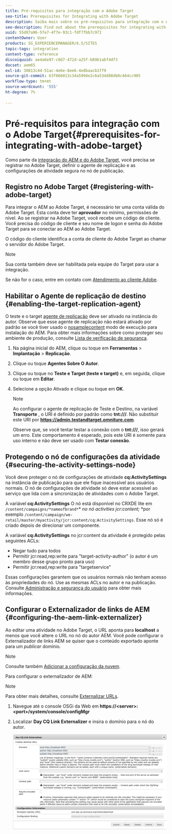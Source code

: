 ```yaml
---
title: Pré-requisitos para integração com o Adobe Target
seo-title: Prerequisites for Integrating with Adobe Target
description: Saiba mais sobre os pré-requisitos para integração com o Adobe Target.
seo-description: Find out about the prerequisites for integrating with Adobe Target.
uuid: 55d87a96-5fe7-4f7e-93c1-fdf7fbb7c971
contentOwner: User
products: SG_EXPERIENCEMANAGER/6.5/SITES
topic-tags: integration
content-type: reference
discoiquuid: ae4a6e97-c0d7-472d-a25f-b89b1abf4df3
docset: aem65
exl-id: 30813c44-51ac-4e6e-8ee6-4e8baacb1ff9
source-git-commit: 63f066013c34a5994e2c6a534d88db0c464cc905
workflow-type: tm+mt
source-wordcount: '555'
ht-degree: 7%

---
```


# Pré-requisitos para integração com o Adobe Target{#prerequisites-for-integrating-with-adobe-target}

Como parte da [integração do AEM e do Adobe Target](/help/sites-administering/target.md), você precisa se registrar no Adobe Target, definir o agente de replicação e as configurações de atividade segura no nó de publicação.

## Registro no Adobe Target {#registering-with-adobe-target}

Para integrar o AEM ao Adobe Target, é necessário ter uma conta válida do Adobe Target. Esta conta deve ter **aprovador** no mínimo, permissões de nível. Ao se registrar na Adobe Target, você recebe um código de cliente. Você precisa do código de cliente e seu nome de logon e senha do Adobe Target para se conectar ao AEM ao Adobe Target.

O código do cliente identifica a conta de cliente do Adobe Target ao chamar o servidor do Adobe Target.

>[!NOTE]
>
>Sua conta também deve ser habilitada pela equipe do Target para usar a integração.
>
>Se não for o caso, entre em contato com [Atendimento ao cliente Adobe](https://experienceleague.adobe.com/docs/target/using/cmp-resources-and-contact-information.html).

## Habilitar o Agente de replicação de destino {#enabling-the-target-replication-agent}

O teste e o target [agente de replicação](/help/sites-deploying/replication.md) deve ser ativado na instância do autor. Observe que esse agente de replicação não estará ativado por padrão se você tiver usado o [nosamplecontent](/help/sites-deploying/configure-runmodes.md#using-samplecontent-and-nosamplecontent) modo de execução para instalação do AEM. Para obter mais informações sobre como proteger seu ambiente de produção, consulte [Lista de verificação de segurança](/help/sites-administering/security-checklist.md).

1. Na página inicial do AEM, clique ou toque em **Ferramentas** > **Implantação** > **Replicação**.
1. Clique ou toque **Agentes Sobre O Autor**.
1. Clique ou toque no **Teste e Target (teste e target)** e, em seguida, clique ou toque em **Editar**.
1. Selecione a opção Ativado e clique ou toque em **OK**.

   >[!NOTE]
   >
   >Ao configurar o agente de replicação de Teste e Destino, na variável **Transporte** , o URI é definido por padrão como **tnt:///**. Não substituir este URI por **https://admin.testandtarget.omniture.com**.
   >
   >Observe que, se você tentar testar a conexão com o **tnt:///**, isso gerará um erro. Este comportamento é esperado, pois este URI é somente para uso interno e não deve ser usado com **Testar conexão**.

## Protegendo o nó de configurações da atividade {#securing-the-activity-settings-node}

Você deve proteger o nó de configurações de atividade **cq:ActivitySettings** na instância de publicação para que ele fique inacessível aos usuários normais. O nó de configurações de atividade só deve estar acessível ao serviço que lida com a sincronização de atividades com o Adobe Target.

A variável **cq:ActivitySettings** O nó está disponível no CRXDE lite em `/content/campaigns/*nameofbrand*`* *no nó activities jcr:content;* *por exemplo `/content/campaign/we-retail/master/myactivity/jcr:content/cq:ActivitySettings`. Esse nó só é criado depois de direcionar um componente.

A variável **cq:ActivitySettings** no jcr:content da atividade é protegido pelas seguintes ACLs:

* Negar tudo para todos
* Permitir jcr:read,rep:write para &quot;target-activity-author&quot; (o autor é um membro desse grupo pronto para uso)
* Permitir jcr:read,rep:write para &quot;targetservice&quot;

Essas configurações garantem que os usuários normais não tenham acesso às propriedades do nó. Use as mesmas ACLs no autor e na publicação. Consulte [Administração e segurança do usuário](/help/sites-administering/security.md) para obter mais informações.

## Configurar o Externalizador de links de AEM {#configuring-the-aem-link-externalizer}

Ao editar uma atividade no Adobe Target, o URL aponta para **localhost** a menos que você altere o URL no nó do autor AEM. Você pode configurar o Externalizador de links AEM se quiser que o conteúdo exportado aponte para um *publicar* domínio.

>[!NOTE]
>
>Consulte também [Adicionar a configuração da nuvem](/help/sites-administering/experience-fragments-target.md#add-the-cloud-configuration).

Para configurar o externalizador de AEM:

>[!NOTE]
>
>Para obter mais detalhes, consulte [Externalizar URLs](/help/sites-developing/externalizer.md).

1. Navegue até o console OSGi da Web em **https://&lt;server>:&lt;port>/system/console/configMgr**
1. Localizar **Day CQ Link Externalizer** e insira o domínio para o nó do autor.

   ![chlimage_1-120](assets/aem-externalizer-01.png)
